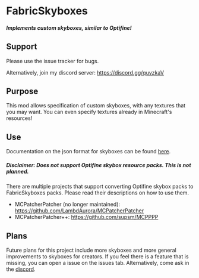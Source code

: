 # FabricSkyboxes

##### Implements custom skyboxes, similar to Optifine!

## Support

Please use the issue tracker for bugs.

Alternatively, join my discord server: https://discord.gg/quvzkaV

## Purpose

This mod allows specification of custom skyboxes, with any textures that you may want.
You can even specify textures already in Minecraft's resources!

## Use

Documentation on the json format for skyboxes can be found [here](https://github.com/AMereBagatelle/fabricskyboxes/tree/1.17.x-dev/docs).

##### Disclaimer:  Does not support Optifine skybox resource packs.  This is not planned.

There are multiple projects that support converting Optifine skybox packs to FabricSkyboxes packs.  Please read their descriptions on how to use them.
- MCPatcherPatcher (no longer maintained): https://github.com/LambdAurora/MCPatcherPatcher
- MCPatcherPatcher++: https://github.com/supsm/MCPPPP

## Plans

Future plans for this project include more skyboxes and more general improvements to skyboxes for creators.
If you feel there is a feature that is missing, you can open a issue on the issues tab.  Alternatively, come ask in the [discord](https://discord.gg/quvzkaV).